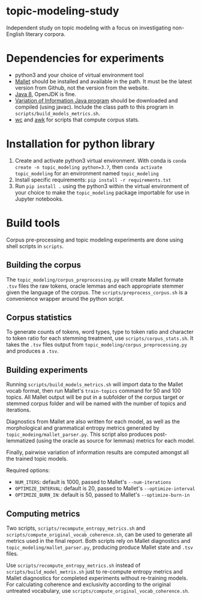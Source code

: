 # topic-modeling-study
Independent study on topic modeling with a focus on investigating non-English literary corpora.

# Dependencies for experiments
- python3 and your choice of virtual environment tool
- [Mallet](http://mallet.cs.umass.edu) should be installed and available in the path. It must be the latest version from Github, not the version from the website.
- [Java 8](https://openjdk.java.net/install/), OpenJDK is fine.
- [Variation of Information Java program](https://github.com/ginic/stemmers/blob/master/VariationOfInformation.java) should be downloaded and compiled (using javac). Include the class path to this program in `scripts/build_models_metrics.sh`.
- [wc](https://en.wikipedia.org/wiki/Wc_(Unix)) and [awk](https://en.wikipedia.org/wiki/AWK) for scripts that compute corpus stats.

# Installation for python library
1. Create and activate python3 virtual environment. With conda is `conda create -n topic_modeling python=3.7`, then `conda activate topic_modeling` for an environment named `topic_modeling`
2. Install specific requirements: `pip install -r requirements.txt`
3. Run `pip install .` using the python3 within the virtual environment of your choice to make the `topic_modeling` package importable for use in Jupyter notebooks.

# Build tools
Corpus pre-processing and topic modeling experiments are done using shell scripts in `scripts`.

## Building the corpus
The `topic_modeling/corpus_preprocessing.py` will create Mallet formate `.tsv` files the raw tokens, oracle lemmas and each appropriate stemmer given the language of the corpus. The `scripts/preprocess_corpus.sh` is a convenience wrapper around the python script.

## Corpus statistics
To generate counts of tokens, word types, type to token ratio and character to token ratio for each stemming treatment, use `scripts/corpus_stats.sh`. It takes the `.tsv` files output from `topic_modeling/corpus_preprocessing.py` and produces a `.tsv`.

## Building experiments
Running `scripts/build_models_metrics.sh` will import data to the Mallet vocab format, then run Mallet's `train-topics` command for 50 and 100 topics. All Mallet output will be put in a subfolder of the corpus target or stemmed corpus folder and will be named with the number of topics and iterations.

Diagnostics from Mallet are also written for each model, as well as the morphological and grammatical entropy metrics generated by `topic_modeing/mallet_parser.py`. This script also produces post-lemmatized (using the oracle as source for lemmas) metrics for each model.

Finally, pairwise variation of information results are computed amongst all the trained topic models.

Required options:
- `NUM_ITERS`: default is 1000, passed to Mallet's `--num-iterations`
- `OPTIMIZE_INTERVAL`: default is 20, passed to Mallet's `--optimize-interval`
- `OPTIMIZE_BURN_IN`: default is 50, passed to Mallet's `--optimize-burn-in`

## Computing metrics
Two scripts, `scripts/recompute_entropy_metrics.sh` and `scripts/compute_original_vocab_coherence.sh`, can be used to generate all metrics used in the final report. Both scripts rely on Mallet diagnostics and `topic_modeling/mallet_parser.py`, producing produce Mallet state and `.tsv` files.

Use `scripts/recompute_entropy_metrics.sh` instead of `scripts/build_model_metris.sh` just to re-compute entropy metrics and Mallet diagnostics for completed experiments without re-training models.
For calculating coherence and exclusivity according to the original untreated vocabulary, use `scripts/compute_original_vocab_coherence.sh`.
